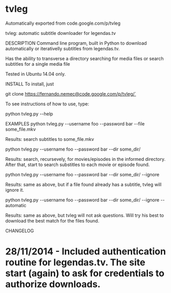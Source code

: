 # tvleg
Automatically exported from code.google.com/p/tvleg

tvleg: automatic subtitle downloader for legendas.tv

DESCRIPTION
Command line program, built in Python to download automatically or iterativelly subtitles from legendas.tv.

Has the ability to transverse a directory searching for media files or search subtitles for a single media file

Tested in Ubuntu 14.04 only.

INSTALL
To install, just

git clone https://fernando.nemec@code.google.com/p/tvleg/`

To see instructions of how to use, type:

python tvleg.py --help

EXAMPLES
python tvleg.py --username foo --password bar --file some_file.mkv

Results: search subtitles to some_file.mkv

python tvleg.py --username foo --password bar --dir some_dir/

Results: search, recursevely, for movies/episodes in the informed directory. After that, start to search substitles to each movie or episode found.

python tvleg.py --username foo --password bar --dir some_dir/ --ignore

Results: same as above, but if a file found already has a subtitle, tvleg will ignore it.

python tvleg.py --username foo --password bar --dir some_dir/ --ignore --automatic

Results: same as above, but tvleg will not ask questions. Will try his best to download the best match for the files found.

CHANGELOG
# 28/11/2014 - Included authentication routine for legendas.tv. The site start (again) to ask for credentials to authorize downloads.
